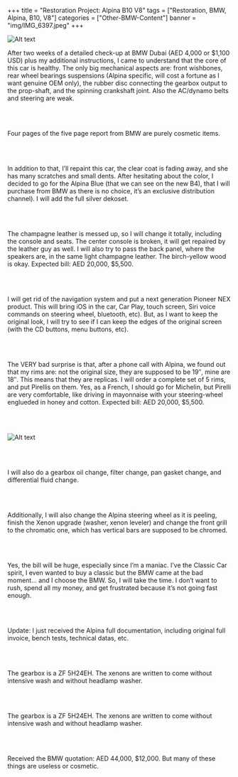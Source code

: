 +++
title = "Restoration Project: Alpina B10 V8"
tags = ["Restoration, BMW, Alpina, B10, V8"]
categories = ["Other-BMW-Content"]
banner = "img/IMG_6397.jpeg"
+++

![Alt text](http://e39source.com/wp-content/uploads/2014/04/31354076_CP_photo1.jpeg)

After two weeks of a detailed check-up at BMW Dubai (AED 4,000 or $1,100 USD) plus my additional instructions, I came to understand that the core of this car is healthy. The only big mechanical aspects are: front wishbones, rear wheel bearings suspensions (Alpina specific, will cost a fortune as I want genuine OEM only), the rubber disc connecting the gearbox output to the prop-shaft, and the spinning crankshaft joint. Also the AC/dynamo belts and steering are weak.

&nbsp;<br/><br/>

Four pages of the five page report from BMW are purely cosmetic items.

&nbsp;<br/><br/>

In addition to that, I’ll repaint this car, the clear coat is fading away, and she has many scratches and small dents. After hesitating about the color, I decided to go for the Alpina Blue (that we can see on the new B4), that I will purchase from BMW as there is no choice, it’s an exclusive distribution channel). I will add the full silver dekoset.

&nbsp;<br/><br/>

The champagne leather is messed up, so I will change it totally, including the console and seats. The center console is broken, it will get repaired by the leather guy as well. I will also try to pass the back panel, where the speakers are, in the same light champagne leather. The birch-yellow wood is okay. Expected bill: AED 20,000, $5,500.

&nbsp;<br/><br/>

I will get rid of the navigation system and put a next generation Pioneer NEX product.  This will bring iOS in the car, Car Play, touch screen, Siri voice commands on steering wheel, bluetooth, etc). But, as I want to keep the original look, I will try to see if I can keep the edges of the original screen (with the CD buttons, menu buttons, etc).

&nbsp;<br/><br/>

The VERY bad surprise is that, after a phone call with Alpina, we found out that my rims are:  not the original size, they are supposed to be 19″, mine are 18″.  This means that they are replicas. I will order a complete set of 5 rims, and put Pirellis on them. Yes, as a French, I should go for Michelin, but Pirelli are very comfortable, like driving in mayonnaise with your steering-wheel englueded in honey and cotton.  Expected bill: AED 20,000,  $5,500.

&nbsp;<br/><br/>

![Alt text](https://e39source.com/wp-content/uploads/2020/04/31354109_CP_photo.jpeg)

&nbsp;<br/><br/>

I will also do a gearbox oil change, filter change, pan gasket change, and differential fluid change.

&nbsp;<br/><br/>

Additionally, I will also change the Alpina steering wheel as it is peeling, finish the Xenon upgrade (washer, xenon leveler) and change the front grill to the chromatic one, which has vertical bars are supposed to be chromed.

&nbsp;<br/><br/>

Yes, the bill will be huge, especially since I’m a maniac. I’ve the Classic Car spirit, I even wanted to buy a classic but the BMW came at the bad moment… and I choose the BMW. So, I will take the time. I don’t want to rush, spend all my money, and get frustrated because it’s not going fast enough.

&nbsp;<br/><br/>

Update:  I just received the Alpina full documentation, including original full invoice, bench tests, technical datas, etc.

&nbsp;<br/><br/>

The gearbox is a ZF 5H24EH.  The xenons are written to come without intensive wash and without headlamp washer.

&nbsp;<br/><br/>

The gearbox is a ZF 5H24EH.  The xenons are written to come without intensive wash and without headlamp washer.

&nbsp;<br/><br/>

Received the BMW quotation: AED 44,000, $12,000. But many of these things are useless or cosmetic.

&nbsp;<br/><br/>